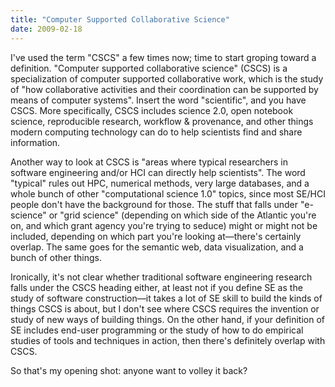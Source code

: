 ```yaml
---
title: "Computer Supported Collaborative Science"
date: 2009-02-18
---
```

I've used the term "CSCS" a few times now; time to start groping toward a definition.  "Computer supported collaborative science" (CSCS) is a specialization of computer supported collaborative work, which is the study of "how collaborative activities and their coordination can be supported by means of computer systems". Insert the word "scientific", and you have CSCS.  More specifically, CSCS includes science 2.0, open notebook science, reproducible research, workflow &amp; provenance, and other things modern computing technology can do to help scientists find and share information.

Another way to look at CSCS is "areas where typical researchers in software engineering and/or HCI can directly help scientists".  The word "typical" rules out HPC, numerical methods, very large databases, and a whole bunch of other "computational science 1.0" topics, since most SE/HCI people don't have the background for those. The stuff that falls under "e-science" or "grid science" (depending on which side of the Atlantic you're on, and which grant agency you're trying to seduce) might or might not be included, depending on which part you're looking at—there's certainly overlap.  The same goes for the semantic web, data visualization, and a bunch of other things.

Ironically, it's not clear whether traditional software engineering research falls under the CSCS heading either, at least not if you define SE as the study of software construction—it takes a lot of SE skill to build the kinds of things CSCS is about, but I don't see where CSCS requires the invention or study of new ways of building things.  On the other hand, if your definition of SE includes end-user programming or the study of how to do empirical studies of tools and techniques in action, then there's definitely overlap with CSCS.

So that's my opening shot: anyone want to volley it back?
